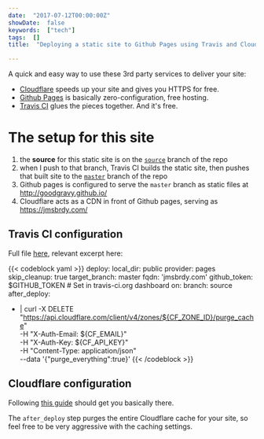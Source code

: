 ```yaml
---
date:  "2017-07-12T00:00:00Z"
showDate:  false
keywords:  ["tech"]
tags:  []
title:  "Deploying a static site to Github Pages using Travis and Cloudflare"

---
```


A quick and easy way to use these 3rd party services to deliver your site:

* [Cloudflare](https://www.cloudflare.com/) speeds up your site and gives you HTTPS for free.
* [Github Pages](https://pages.github.com/) is basically zero-configuration, free hosting.
* [Travis CI](https://travis-ci.org/) glues the pieces together. And it's free.

<!--more-->

# The setup for this site

1. the **source** for this static site is on the [`source`](https://github.com/goodgravy/goodgravy.github.io/tree/source) branch of the repo
1. when I push to that branch, Travis CI builds the static site, then pushes that built site to the [`master`](https://github.com/goodgravy/goodgravy.github.io) branch of the repo
1. Github pages is configured to serve the `master` branch as static files at http://goodgravy.github.io/
1. Cloudflare acts as a CDN in front of Github pages, serving as https://jmsbrdy.com/

## Travis CI configuration
Full file [here](https://github.com/goodgravy/goodgravy.github.io/blob/source/.travis.yml), relevant excerpt here:

{{< codeblock yaml >}}
deploy:
  local_dir: public
  provider: pages
  skip_cleanup: true
  target_branch: master
  fqdn: 'jmsbrdy.com'
  github_token: $GITHUB_TOKEN # Set in travis-ci.org dashboard
  on:
    branch: source
after_deploy:
  - |
    curl -X DELETE "https://api.cloudflare.com/client/v4/zones/${CF_ZONE_ID}/purge_cache" \
     -H "X-Auth-Email: ${CF_EMAIL}" \
     -H "X-Auth-Key: ${CF_API_KEY}" \
     -H "Content-Type: application/json" \
     --data '{"purge_everything":true}'
{{< /codeblock >}}

## Cloudflare configuration
Following [this guide](https://blog.cloudflare.com/secure-and-fast-github-pages-with-cloudflare/) should get you basically there.

The `after_deploy` step purges the entire Cloudflare cache for your site, so feel free to be very aggressive with the caching settings.
